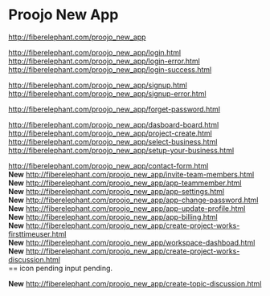 # Proojo New App

http://fiberelephant.com/proojo_new_app 		<br>

http://fiberelephant.com/proojo_new_app/login.html 						<br>
http://fiberelephant.com/proojo_new_app/login-error.html 				<br>
http://fiberelephant.com/proojo_new_app/login-success.html 				<br>

http://fiberelephant.com/proojo_new_app/signup.html 					<br>
http://fiberelephant.com/proojo_new_app/signup-error.html 				<br>


http://fiberelephant.com/proojo_new_app/forget-password.html 			<br>

http://fiberelephant.com/proojo_new_app/dasboard-board.html				<br>
http://fiberelephant.com/proojo_new_app/project-create.html 			<br>
http://fiberelephant.com/proojo_new_app/select-business.html 			<br>
http://fiberelephant.com/proojo_new_app/setup-your-business.html 		<br>

http://fiberelephant.com/proojo_new_app/contact-form.html 				<br>
__New__
http://fiberelephant.com/proojo_new_app/invite-team-members.html 		<br>
__New__
http://fiberelephant.com/proojo_new_app/app-teammember.html 				<br>
__New__
http://fiberelephant.com/proojo_new_app/app-settings.html 				<br>
__New__
http://fiberelephant.com/proojo_new_app/app-change-password.html 		<br>
__New__
http://fiberelephant.com/proojo_new_app/app-update-profile.html 		<br>
__New__
http://fiberelephant.com/proojo_new_app/app-billing.html 				<br>
__New__
http://fiberelephant.com/proojo_new_app/create-project-works-firsttimeuser.html <br>
__New__
http://fiberelephant.com/proojo_new_app/workspace-dashboad.html <br>
__New__
http://fiberelephant.com/proojo_new_app/create-project-works-discussion.html <br> == icon pending input pending.

__New__
http://fiberelephant.com/proojo_new_app/create-topic-discussion.html <br>



